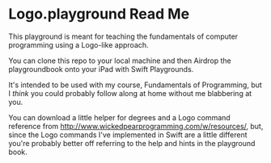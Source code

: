 # Logo.playground Read Me

This playground is meant for teaching the fundamentals of computer programming using a Logo-like approach.

You can clone this repo to your local machine and then Airdrop the playgroundbook onto your iPad with Swift Playgrounds.

It's intended to be used with my course, Fundamentals of Programming, but I *think* you could probably follow along at home without me blabbering at you.

You can download a little helper for degrees and a Logo command reference from http://www.wickedpearprogramming.com/w/resources/, but, since the Logo commands I've implemented in Swift are a little different you're probably better off referring to the help and hints in the playground book.